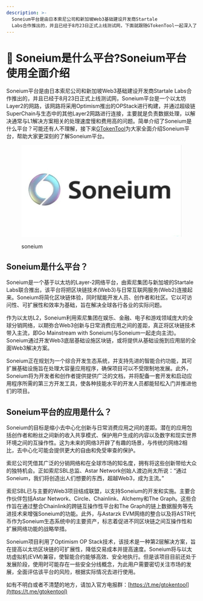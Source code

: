 ```yaml
---
description: >-
  Soneium平台是由日本索尼公司和新加坡Web3基础建设开发商Startale
  Labs合作推出的，并且已经于8月23日正式上线测试网，下面就跟随GTokenTool一起深入了解一下Soneium的具体应用吧。
---
```


# 💫 Soneium是什么平台?Soneium平台使用全面介绍

Soneium平台是由日本索尼公司和新加坡Web3基础建设开发商Startale Labs合作推出的，并且已经于8月23日正式上线测试网，Soneium平台是一个以太坊Layer2的网路，该网路将采用Optimism推出的OPStack进行构建，并通过超级链SuperChain与生态中的其他Layer2网路进行连接，主要就是负责数据处理，以解决通常与L1解决方案相关的处理速度慢和费用高的问题。简单介绍了Soneium是什么平台？可能还有人不理解，接下来[GTokenTool](https://www.gtokentool.com)为大家全面介绍Soneium平台，帮助大家更深刻的了解Soneium平台。

<figure><img src="../../.gitbook/assets/33 (2).png" alt=""><figcaption><p>soneium</p></figcaption></figure>

## Soneium是什么平台？

Soneium是一个基于以太坊的Layer-2网络平台，由索尼集团与新加坡的Startale Labs联合推出，该平台将把区块链技术(Web3)与日常互联网服务(Web2)连接起来。Soneium将简化区块链体验，同时赋能开发人员、创作者和社区。它以可访问性、可扩展性和效率为基础，旨在解决全球各行各业的实际问题。

作为以太坊L2，Soneium利用索尼集团在娱乐、金融、电子和游戏领域庞大的全球分销网络，以期弥合Web3创新与日常消费应用之间的差距，真正将区块链技术带入主流，即Go Mainstream with Soneium(与Soneium一起走向主流)。Soneium通过开发Web3底层基础设施区块链，或将提供从基础设施到应用层的全面Web3解决方案。

Soneium正在规划为一个综合开发生态系统，并支持先进的智能合约功能，其可扩展基础设施旨在处理大容量应用程序，确保项目可以不受限制地发展。此外，Soneium将为开发者和创作者提供提供广泛的文档，并将配备一套开发和启动应用程序所需的第三方开发工具，使各种技能水平的开发人员都能轻松入门并推进他们的项目。

## Soneium平台的应用是什么？

Soneium的目标是缩小去中心化创新与日常消费应用之间的差距。潜在的应用包括创作者和粉丝之间新的收入共享模式、保护用户生成的内容以及数字和现实世界环境之间的互操作性。这为未来的网络3开辟了有趣的场景，与传统的网络2相比，去中心化可能会提供更大的自由和免受审查的保护。

索尼公司凭借其广泛的分销网络和在全球市场的知名度，拥有将这些创新带给大众的独特机会。正如索尼SBL总监、Astar Network创始人渡边尚太所说：“通过Soneium，我们将创造出人们想要的东西，超越Web3，成为主流。”

索尼SBL已与主要的Web3项目结成联盟，以支持Soneium的开发和实施。主要合作伙伴包括Astar Network、Circle、Chainlink、Alchemy和The Graph。这些合作旨在通过整合Chainlink的跨链互操作性平台和The Graph的链上数据服务等先进技术来增强Soneium的功能。此外，与Astarzk EVM网络的整合以及将ASTR代币作为Soneium生态系统中的主要资产，标志着促进不同区块链之间互操作性和扩展网络功能的战略举措。

Soneium项目利用了Optimism OP Stack技术，该技术是一种第2层解决方案，旨在提高以太坊区块链的可扩展性，降低交易成本并提高速度。Soneium将与以太坊虚拟机(EVM)兼容，使智能合约能够高效、安全地执行。但是该项目目前还处于发展阶段，使用时可能存在一些安全分线概念，为此用户需要密切关注市场的发展，全面评估该平台的风险，根据实际情况去进行使用。



如有不明白或者不清楚的地方，请加入官方电报群：[https://t.me/gtokentool](https://t.me/gtokentool)
